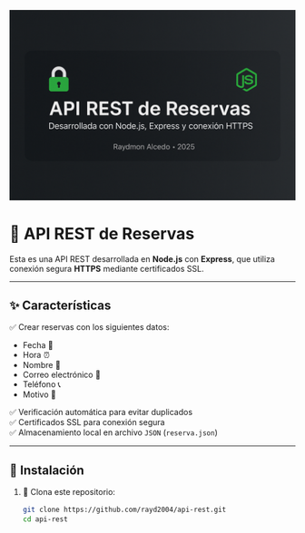 ![Banner del Proyecto](banner.png.png)

# 🚀 API REST de Reservas

Esta es una API REST desarrollada en **Node.js** con **Express**, que utiliza conexión segura **HTTPS** mediante certificados SSL.

---

## ✨ Características

✅ Crear reservas con los siguientes datos:
- Fecha 📅  
- Hora ⏰  
- Nombre 🧑  
- Correo electrónico 📧  
- Teléfono 📞  
- Motivo 📝  

✅ Verificación automática para evitar duplicados  
✅ Certificados SSL para conexión segura  
✅ Almacenamiento local en archivo `JSON` (`reserva.json`)  

---

## 🔧 Instalación

1. 🔁 Clona este repositorio:
   ```bash
   git clone https://github.com/rayd2004/api-rest.git
   cd api-rest
